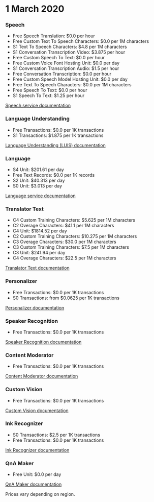 # 1 March 2020

### Speech

- Free Speech Translation: $0.0 per hour
- Free Custom Text To Speech Characters: $0.0 per 1M characters
- S1 Text To Speech Characters: $4.8 per 1M characters
- S1 Conversation Transcription Video: $3.875 per hour
- Free Custom Speech To Text: $0.0 per hour
- Free Custom Voice Font Hosting Unit: $0.0 per day
- S1 Conversation Transcription Audio: $1.5 per hour
- Free Conversation Transcription: $0.0 per hour
- Free Custom Speech Model Hosting Unit: $0.0 per day
- Free Text To Speech Characters: $0.0 per 1M characters
- Free Speech To Text: $0.0 per hour
- S1 Speech To Text: $1.25 per hour

[Speech service documentation](https://learn.microsoft.com/en-us/azure/ai-services/speech-service/)

### Language Understanding

- Free Transactions: $0.0 per 1K transactions
- S1 Transactions: $1.875 per 1K transactions

[Language Understanding (LUIS) documentation](https://learn.microsoft.com/en-us/azure/ai-services/luis/)

### Language

- S4 Unit: $201.61 per day
- Free Text Records: $0.0 per 1K records
- S2 Unit: $40.313 per day
- S0 Unit: $3.013 per day

[Language service documentation](https://learn.microsoft.com/en-us/azure/ai-services/language-service/)

### Translator Text

- C4 Custom Training Characters: $5.625 per 1M characters
- C2 Overage Characters: $41.1 per 1M characters
- C4 Unit: $1814.52 per day
- C2 Custom Training Characters: $10.275 per 1M characters
- C3 Overage Characters: $30.0 per 1M characters
- C3 Custom Training Characters: $7.5 per 1M characters
- C3 Unit: $241.94 per day
- C4 Overage Characters: $22.5 per 1M characters

[Translator Text documentation](https://learn.microsoft.com/en-us/azure/ai-services/translator/)

### Personalizer

- Free Transactions: $0.0 per 1K transactions
- S0 Transactions: from $0.0625 per 1K transactions

[Personalizer documentation](https://learn.microsoft.com/en-us/azure/ai-services/personalizer/)

### Speaker Recognition

- Free Transactions: $0.0 per 1K transactions

[Speaker Recognition documentation](https://learn.microsoft.com/en-us/azure/ai-services/speech-service/speaker-recognition-overview)

### Content Moderator

- Free Transactions: $0.0 per 1K transactions

[Content Moderator documentation](https://learn.microsoft.com/en-us/azure/cognitive-services/content-moderator/)

### Custom Vision

- Free Transactions: $0.0 per 1K transactions

[Custom Vision documentation](https://learn.microsoft.com/en-us/azure/ai-services/custom-vision-service/overview)

### Ink Recognizer

- S0 Transactions: $2.5 per 1K transactions
- Free Transactions: $0.0 per 1K transactions

[Ink Recognizer documentation](https://learn.microsoft.com/en-us/azure/ai-services/document-intelligence/)

### QnA Maker

- Free Unit: $0.0 per day

[QnA Maker documentation](https://learn.microsoft.com/en-us/azure/cognitive-services/qnamaker/)

Prices vary depending on region.